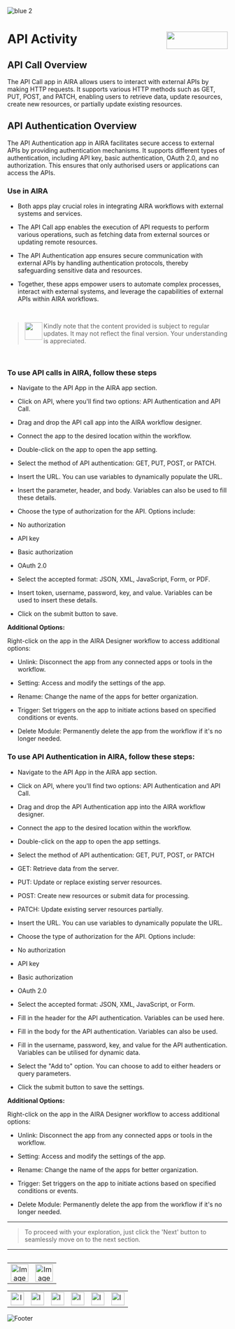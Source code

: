 ![blue 2](https://github.com/airacommunity/AIRA-User-Guide/assets/153823636/d8d04150-3b32-4b48-8485-07dc3c67fbaa)

# API Activity <img align="right" width="140" height="40" src="https://github.com/airacommunity/AIRA-User-Guide-Images/blob/main/ARIA%20Logo%202.png?raw=true">

## API Call Overview

The API Call app in AIRA allows users to interact with external APIs by making HTTP requests. It supports various HTTP methods such as GET, PUT, POST, and PATCH, enabling users to retrieve data, update resources, create new resources, or partially update existing resources.

## API Authentication Overview

The API Authentication app in AIRA facilitates secure access to external APIs by providing authentication mechanisms. It supports different types of authentication, including API key, basic authentication, OAuth 2.0, and no authorization. This ensures that only authorised users or applications can access the APIs.

### Use in AIRA

-   Both apps play crucial roles in integrating AIRA workflows with external systems and services.
    
-   The API Call app enables the execution of API requests to perform various operations, such as fetching data from external sources or updating remote resources.
    
-   The API Authentication app ensures secure communication with external APIs by handling authentication protocols, thereby safeguarding sensitive data and resources.
    
-   Together, these apps empower users to automate complex processes, interact with external systems, and leverage the capabilities of external APIs within AIRA workflows.
    
<br>

> <img align="left" width="40" height="40" src="https://github.com/airacommunity/AIRA-User-Guide-Images/blob/main/icon-caution.jpg?raw=true"> Kindly note that the content provided is subject to regular updates. It may not reflect the final version. Your understanding is appreciated.

<br>

### To use API calls in AIRA, follow these steps


-   Navigate to the API App in the AIRA app section.
    
-   Click on API, where you'll find two options: API Authentication and API Call.
    
-   Drag and drop the API call app into the AIRA workflow designer.
    
-   Connect the app to the desired location within the workflow.
    
-   Double-click on the app to open the app setting.
    
-   Select the method of API authentication: GET, PUT, POST, or PATCH.
    
-   Insert the URL. You can use variables to dynamically populate the URL.
    
-   Insert the parameter, header, and body. Variables can also be used to fill these details.
    
-   Choose the type of authorization for the API. Options include:
    

-   No authorization
    
-   API key
    
-   Basic authorization
    
-   OAuth 2.0
    

-   Select the accepted format: JSON, XML, JavaScript, Form, or PDF.
    
-   Insert token, username, password, key, and value. Variables can be used to insert these details.
    
-   Click on the submit button to save.
    

**Additional Options:**

Right-click on the app in the AIRA Designer workflow to access additional options:

- Unlink: Disconnect the app from any connected apps or tools in the workflow.

- Setting: Access and modify the settings of the app.

- Rename: Change the name of the apps for better organization.

- Trigger: Set triggers on the app to initiate actions based on specified conditions or events.

- Delete Module: Permanently delete the app from the workflow if it's no longer needed.

  

### To use API Authentication in AIRA, follow these steps:


-   Navigate to the API App in the AIRA app section.
    
-   Click on API, where you'll find two options: API Authentication and API Call.
    
-   Drag and drop the API Authentication app into the AIRA workflow designer.
    
-   Connect the app to the desired location within the workflow.
    
-   Double-click on the app to open the app settings.
    
-   Select the method of API authentication: GET, PUT, POST, or PATCH
    

-   GET: Retrieve data from the server.
    
-   PUT: Update or replace existing server resources.
    
-   POST: Create new resources or submit data for processing.
    
-   PATCH: Update existing server resources partially.
    

-   Insert the URL. You can use variables to dynamically populate the URL.
    
-   Choose the type of authorization for the API. Options include:
    

-   No authorization
    
-   API key
    
-   Basic authorization
    
-   OAuth 2.0
    

-   Select the accepted format: JSON, XML, JavaScript, or Form.
    
-   Fill in the header for the API authentication. Variables can be used here.
    
-   Fill in the body for the API authentication. Variables can also be used.
    
-   Fill in the username, password, key, and value for the API authentication. Variables can be utilised for dynamic data.
    
-   Select the "Add to" option. You can choose to add to either headers or query parameters.
    
-   Click the submit button to save the settings.
    

**Additional Options:**

Right-click on the app in the AIRA Designer workflow to access additional options:

- Unlink: Disconnect the app from any connected apps or tools in the workflow.

- Setting: Access and modify the settings of the app.

- Rename: Change the name of the apps for better organization.

- Trigger: Set triggers on the app to initiate actions based on specified conditions or events.

- Delete Module: Permanently delete the app from the workflow if it's no longer needed.

----

> To proceed with your exploration, just click the 'Next' button to seamlessly move on to the next section.

----

<table align="right" border="0">

<tr>

<td align="center"><a href="https://github.com/airacommunity/AIRA-User-Guide/blob/main/A.%20Introduction%20to%20AIRA%20User%20Guide.md"><img src="https://github.com/airacommunity/AIRA-User-Guide-Images/blob/main/icon-previous.png" alt="Image 5" width="40" height="40"></a></td>

<td align="center"><a href="https://github.com/airacommunity/AIRA-User-Guide/blob/main/C.%20Introduction%20to%20AIRA%20Installation.md"><img src="https://github.com/airacommunity/AIRA-User-Guide-Images/blob/main/icon-next.png" alt="Image 5" width="40" height="40"></a></td>

</tr>

</table>

<br>

<br>

<br>

<table border="0" align="center">

<tr>

<td align="center"><a href="https://aira.fr/"><img src="https://github.com/airacommunity/AIRA-User-Guide-Images/blob/main/icon-website.png?raw=true" alt="Image 5" width="30" height="30"></a></td>

<td><a href="https://www.linkedin.com/company/aira-rpa/"><img src="https://github.com/airacommunity/AIRA-User-Guide-Images/blob/main/icon%20-%20linkedin.png?raw=true" alt="Image 1" width="30" height="30"></a></td>

<td><a href="https://www.instagram.com/connect_aira/"><img src="https://github.com/airacommunity/AIRA-User-Guide-Images/blob/main/icon-instagram.png?raw=true" alt="Image 2" width="30" height="30"></a></td>

<td><a href="https://www.youtube.com/channel/UCHHCcwQrx-_19sAhu-2R4ww"><img src="https://github.com/airacommunity/AIRA-User-Guide-Images/blob/main/icon%20-%20youtube.png?raw=true" alt="Image 3" width="30" height="30"></a></td>

<td><a href="https://twitter.com/Aira_RPA"><img src="https://github.com/airacommunity/AIRA-User-Guide-Images/blob/main/icon%20-%20twitter.png?raw=true" alt="Image 4" width="30" height="30"></a></td>

<td><a href="mailto:connect@aira.fr"><img src="https://github.com/airacommunity/AIRA-User-Guide-Images/blob/main/icon%20-%20gmail.png?raw=true" alt="Image 6" width="30" height="30"></a></td>

</tr>

</table>

![Footer](https://github.com/airacommunity/AIRA-User-Guide/assets/153823636/6bb25f04-ad9c-476c-b653-c3c1dac1a868)
